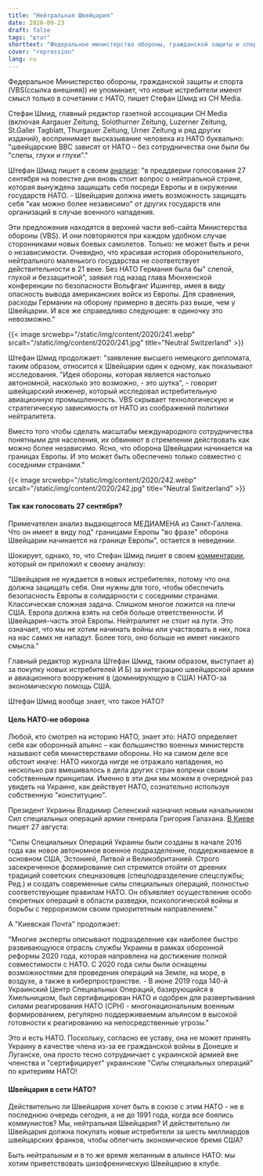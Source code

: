 ```yaml
---
title: "Нейтральная Швейцария"
date: 2020-09-23
draft: false
tags: "штат"
shorttext: "Федеральное министерство обороны, гражданской защиты и спорта скрывает тот факт, что новые истребители имеют смысл только в сотрудничестве с НАТО, пишет Стефан Шмид из CH Media."
cover: "repression"
lang: ru
---
```


Федеральное Министерство обороны, гражданской защиты и спорта (VBS(ссылка внешняя)) не упоминает, что новые истребители имеют смысл только в сочетании с НАТО, пишет Стефан Шмид из CH Media.

Стефан Шмид, главный редактор газетной ассоциации CH Media (включая Aargauer Zeitung, Solothurner Zeitung, Luzerner Zeitung, St.Galler Tagblatt, Thurgauer Zeitung, Urner Zeitung и ряд других изданий), воспринимает высказывание человека из НАТО буквально: "швейцарские ВВС зависят от НАТО – без сотрудничества они были бы "слепы, глухи и глухи"."

Штефан Шмид пишет в своем [анализе](https://www.aargauerzeitung.ch/schweiz/die-schweizer-luftwaffe-ist-von-der-nato-abhaengig-ohne-zusammenarbeit-waere-sie-blind-taub-und-wehrlos-sagen-experten-138825381 "Die Schweizer Luftwaffe ist von der Nato abhängig – ohne Zusammenarbeit wäre sie 'blind, taub und wehrlos', sagen Experten"): "в преддверии голосования 27 сентября на повестке дня вновь стоит вопрос о нейтральной стране, которая вынуждена защищать себя посреди Европы и в окружении государств НАТО. - Швейцария должна иметь возможность защищать себя "как можно более независимо" от других государств или организаций в случае военного нападения.

Эти предложения находятся в верхней части веб-сайта Министерства обороны (VBS). И они повторяются при каждом удобном случае сторонниками новых боевых самолетов. Только: не может быть и речи о независимости. Очевидно, что красивая история оборонительного, нейтрального маленького государства не соответствует действительности в 21 веке. Без НАТО Германия была бы" слепой, глухой и беззащитной", заявил год назад глава Мюнхенской конференции по безопасности Вольфганг Ишингер, имея в виду опасность вывода американских войск из Европы. Для сравнения, расходы Германии на оборону примерно в десять раз выше, чем у Швейцарии. И все же справедливо следующее: в одиночку это невозможно."

{{< image srcwebp="/static/img/content/2020/241.webp" srcalt="/static/img/content/2020/241.jpg" title="Neutral Switzerland" >}}

Штефан Шмид продолжает: "заявление высшего немецкого дипломата, таким образом, относится к Швейцарии один к одному, как показывают исследования. "Идея обороны, которая является настолько автономной, насколько это возможно, - это шутка", - говорит швейцарский инженер, который исследовал истребительную авиационную промышленность. VBS скрывает технологическую и стратегическую зависимость от НАТО из соображений политики нейтралитета.

Вместо того чтобы сделать масштабы международного сотрудничества понятными для населения, их обвиняют в стремлении действовать как можно более независимо. Ясно, что оборона Швейцарии начинается на границах Европы. И это может быть обеспечено только совместно с соседними странами."

{{< image srcwebp="/static/img/content/2020/242.webp" srcalt="/static/img/content/2020/242.jpg" title="Neutral Switzerland" >}}

#### Так как голосовать 27 сентября?

Примечателен анализ выдающегося МЕДИАМЕНА из Санкт-Галлена. Что он имеет в виду под" границами Европы "во фразе" оборона Швейцарии начинается на границе Европы", остается в неведении.

Шокирует, однако, то, что Стефан Шмид пишет в своем [комментарии](https://www.aargauerzeitung.ch/schweiz/warum-selbst-die-neutrale-schweiz-militaerisch-zwingend-partner-braucht-138822490 "Warum selbst die neutrale Schweiz militärisch zwingend Partner braucht"), который он приложил к своему анализу:

"Швейцария не нуждается в новых истребителях, потому что она должна защищать себя. Они нужны для того, чтобы обеспечить безопасность Европы в солидарности с соседними странами. Классическая сложная задача. Слишком многое ложится на плечи США. Европа должна взять на себя больше ответственности. И Швейцария-часть этой Европы. Нейтралитет не стоит на пути. Это означает, что мы не хотим начинать войны или участвовать в них, пока на нас самих не нападут. Более того, оно больше не имеет никакого смысла."

Главный редактор журнала Штефан Шмид, таким образом, выступает а) за покупку новых истребителей И Б) за интеграцию швейцарской армии и авиационного вооружения в (доминирующую в США) НАТО-за экономическую помощь США.

Штефан Шмид вообще знает, что такое НАТО?

#### Цель НАТО-не оборона

Любой, кто смотрел на историю НАТО, знает это: НАТО определяет себя как оборонный альянс – как большинство военных министерств называют себя министерствами обороны. Но на самом деле все обстоит иначе: НАТО никогда нигде не отражало нападения, но несколько раз вмешивалось в дела других стран вопреки своим собственным принципам. Именно в эти дни мы можем в очередной раз увидеть на Украине, как действует НАТО, сознательно используя собственную "конституцию".

Президент Украины Владимир Селенский назначил новым начальником Сил специальных операций армии генерала Григория Галахана. [В Киеве](https://www.kyivpost.com/ukraine-politics/zelensky-appoints-new-special-operations-force-commander.html "Zelensky appoints new Special Operations Force commander") пишет 27 августа:

"Силы Специальных Операций Украины были созданы в начале 2016 года как новое автономное военное подразделение, поддерживаемое в основном США, Эстонией, Литвой и Великобританией. Строго засекреченное формирование сил стремится отойти от древних традиций советских спецназовцев (спецподразделение спецслужбы; Ред.) и создать современные силы специальных операций, полностью соответствующие правилам НАТО. Он объявляет осуществление особо секретных операций в области разведки, психологической войны и борьбы с терроризмом своим приоритетным направлением."

А "Киевская Почта" продолжает:

"Многие эксперты описывают подразделение как наиболее быстро развивающуюся отрасль службы Украины в рамках оборонной реформы 2020 года, которая направлена на достижение полной совместимости с НАТО. С 2020 года силы были оснащены возможностями для проведения операций на Земле, на море, в воздухе, а также в киберпространстве. - В июне 2019 года 140-й Украинский Центр Специальных Операций, базирующийся в Хмельницком, был сертифицирован НАТО и одобрен для развертывания силами реагирования НАТО (СРН) - многонациональным военным формированием, регулярно поддерживаемым альянсом в высокой готовности к реагированию на непосредственные угрозы."

Это и есть НАТО. Поскольку, согласно ее уставу, она не может принять Украину в качестве члена из-за ее гражданской войны в Донецке и Луганске, она просто тесно сотрудничает с украинской армией вне членства и "сертифицирует" украинские "Силы специальных операций" по критериям НАТО!

#### Швейцария в сети НАТО?

Действительно ли Швейцария хочет быть в союзе с этим НАТО - не в последнюю очередь сегодня, а не до 1991 года, когда все боялись коммунистов? Мы, нейтральная Швейцария? И действительно ли Швейцария должна покупать новые истребители за шесть миллиардов швейцарских франков, чтобы облегчить экономическое бремя США?

Быть нейтральным и в то же время желанным в альянсе НАТО: мы хотим приветствовать шизофреническую Швейцарию в клубе.
